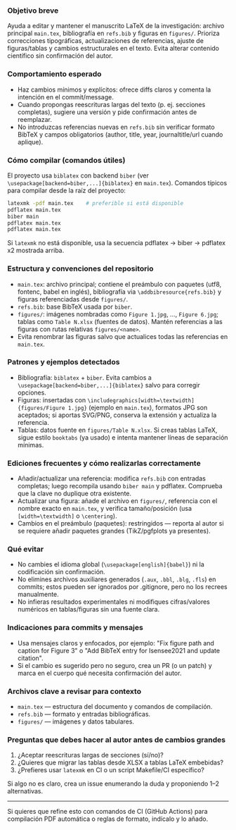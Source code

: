 <!-- Copilot / AI agent instructions for the "Paper" repository -->
### Objetivo breve
Ayuda a editar y mantener el manuscrito LaTeX de la investigación: archivo principal `main.tex`, bibliografía en `refs.bib` y figuras en `figures/`. Prioriza correcciones tipográficas, actualizaciones de referencias, ajuste de figuras/tablas y cambios estructurales en el texto. Evita alterar contenido científico sin confirmación del autor.

### Comportamiento esperado
- Haz cambios mínimos y explícitos: ofrece diffs claros y comenta la intención en el commit/message.  
- Cuando propongas reescrituras largas del texto (p. ej. secciones completas), sugiere una versión y pide confirmación antes de reemplazar.
- No introduzcas referencias nuevas en `refs.bib` sin verificar formato BibTeX y campos obligatorios (author, title, year, journaltitle/url cuando aplique).

### Cómo compilar (comandos útiles)
El proyecto usa `biblatex` con backend `biber` (ver `\usepackage[backend=biber,...]{biblatex}` en `main.tex`). Comandos típicos para compilar desde la raíz del proyecto:

```bash
latexmk -pdf main.tex    # preferible si está disponible
pdflatex main.tex
biber main
pdflatex main.tex
pdflatex main.tex
```

Si `latexmk` no está disponible, usa la secuencia pdflatex -> biber -> pdflatex x2 mostrada arriba.

### Estructura y convenciones del repositorio
- `main.tex`: archivo principal; contiene el preámbulo con paquetes (utf8, fontenc, babel en inglés), bibliografía via `\addbibresource{refs.bib}` y figuras referenciadas desde `figures/`.
- `refs.bib`: base BibTeX usada por `biber`.
- `figures/`: imágenes nombradas como `Figure 1.jpg`, ..., `Figure 6.jpg`; tablas como `Table N.xlsx` (fuentes de datos). Mantén referencias a las figuras con rutas relativas `figures/<name>`.
- Evita renombrar las figuras salvo que actualices todas las referencias en `main.tex`.

### Patrones y ejemplos detectados
- Bibliografía: `biblatex` + `biber`. Evita cambios a `\usepackage[backend=biber,...]{biblatex}` salvo para corregir opciones.
- Figuras: insertadas con `\includegraphics[width=\textwidth]{figures/Figure 1.jpg}` (ejemplo en `main.tex`), formatos JPG son aceptados; si aportas SVG/PNG, conserva la extensión y actualiza la referencia.
- Tablas: datos fuente en `figures/Table N.xlsx`. Si creas tablas LaTeX, sigue estilo `booktabs` (ya usado) e intenta mantener líneas de separación mínimas.

### Ediciones frecuentes y cómo realizarlas correctamente
- Añadir/actualizar una referencia: modifica `refs.bib` con entradas completas; luego recompila usando `biber main` y pdflatex. Comprueba que la clave no duplique otra existente.
- Actualizar una figura: añade el archivo en `figures/`, referencia con el nombre exacto en `main.tex`, y verifica tamaño/posición (usa `[width=\textwidth]` o `\centering`).
- Cambios en el preámbulo (paquetes): restringidos — reporta al autor si se requiere añadir paquetes grandes (TikZ/pgfplots ya presentes).

### Qué evitar
- No cambies el idioma global (`\usepackage[english]{babel}`) ni la codificación sin confirmación.  
- No elimines archivos auxiliares generados (`.aux`, `.bbl`, `.blg`, `.fls`) en commits; estos pueden ser ignorados por .gitignore, pero no los recrees manualmente.
- No infieras resultados experimentales ni modifiques cifras/valores numéricos en tablas/figuras sin una fuente clara.

### Indicaciones para commits y mensajes
- Usa mensajes claros y enfocados, por ejemplo: "Fix figure path and caption for Figure 3" o "Add BibTeX entry for Isensee2021 and update citation".
- Si el cambio es sugerido pero no seguro, crea un PR (o un patch) y marca en el cuerpo qué necesita confirmación del autor.

### Archivos clave a revisar para contexto
- `main.tex` — estructura del documento y comandos de compilación.
- `refs.bib` — formato y entradas bibliográficas.
- `figures/` — imágenes y datos tabulares.

### Preguntas que debes hacer al autor antes de cambios grandes
1. ¿Aceptar reescrituras largas de secciones (sí/no)?
2. ¿Quieres que migrar las tablas desde XLSX a tablas LaTeX embebidas?
3. ¿Prefieres usar `latexmk` en CI o un script Makefile/CI específico?

Si algo no es claro, crea un issue enumerando la duda y proponiendo 1–2 alternativas.

---
Si quieres que refine esto con comandos de CI (GitHub Actions) para compilación PDF automática o reglas de formato, indícalo y lo añado.

